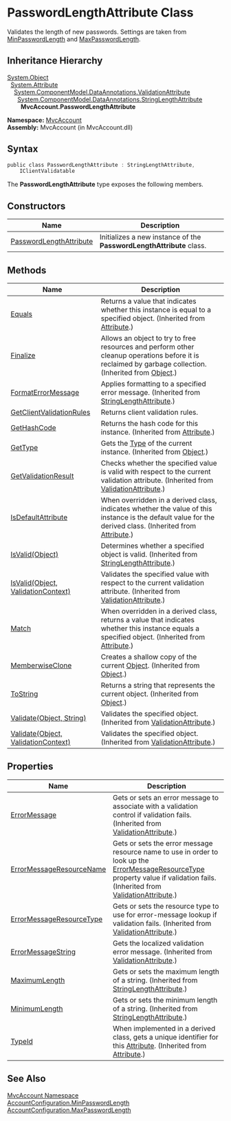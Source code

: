 PasswordLengthAttribute Class
=============================
Validates the length of new passwords. Settings are taken from [MinPasswordLength][1] and [MaxPasswordLength][2].


Inheritance Hierarchy
---------------------
[System.Object][3]  
  [System.Attribute][4]  
    [System.ComponentModel.DataAnnotations.ValidationAttribute][5]  
      [System.ComponentModel.DataAnnotations.StringLengthAttribute][6]  
        **MvcAccount.PasswordLengthAttribute**  

**Namespace:** [MvcAccount][7]  
**Assembly:** MvcAccount (in MvcAccount.dll)

Syntax
------

```csharp
public class PasswordLengthAttribute : StringLengthAttribute, 
	IClientValidatable
```

The **PasswordLengthAttribute** type exposes the following members.


Constructors
------------

Name                         | Description                                                          
---------------------------- | -------------------------------------------------------------------- 
[PasswordLengthAttribute][8] | Initializes a new instance of the **PasswordLengthAttribute** class. 


Methods
-------

Name                                      | Description                                                                                                                                                   
----------------------------------------- | ------------------------------------------------------------------------------------------------------------------------------------------------------------- 
[Equals][9]                               | Returns a value that indicates whether this instance is equal to a specified object. (Inherited from [Attribute][4].)                                         
[Finalize][10]                            | Allows an object to try to free resources and perform other cleanup operations before it is reclaimed by garbage collection. (Inherited from [Object][3].)    
[FormatErrorMessage][11]                  | Applies formatting to a specified error message. (Inherited from [StringLengthAttribute][6].)                                                                 
[GetClientValidationRules][12]            | Returns client validation rules.                                                                                                                              
[GetHashCode][13]                         | Returns the hash code for this instance. (Inherited from [Attribute][4].)                                                                                     
[GetType][14]                             | Gets the [Type][15] of the current instance. (Inherited from [Object][3].)                                                                                    
[GetValidationResult][16]                 | Checks whether the specified value is valid with respect to the current validation attribute. (Inherited from [ValidationAttribute][5].)                      
[IsDefaultAttribute][17]                  | When overridden in a derived class, indicates whether the value of this instance is the default value for the derived class. (Inherited from [Attribute][4].) 
[IsValid(Object)][18]                     | Determines whether a specified object is valid. (Inherited from [StringLengthAttribute][6].)                                                                  
[IsValid(Object, ValidationContext)][19]  | Validates the specified value with respect to the current validation attribute. (Inherited from [ValidationAttribute][5].)                                    
[Match][20]                               | When overridden in a derived class, returns a value that indicates whether this instance equals a specified object. (Inherited from [Attribute][4].)          
[MemberwiseClone][21]                     | Creates a shallow copy of the current [Object][3]. (Inherited from [Object][3].)                                                                              
[ToString][22]                            | Returns a string that represents the current object. (Inherited from [Object][3].)                                                                            
[Validate(Object, String)][23]            | Validates the specified object. (Inherited from [ValidationAttribute][5].)                                                                                    
[Validate(Object, ValidationContext)][24] | Validates the specified object. (Inherited from [ValidationAttribute][5].)                                                                                    


Properties
----------

Name                           | Description                                                                                                                                                                               
------------------------------ | ----------------------------------------------------------------------------------------------------------------------------------------------------------------------------------------- 
[ErrorMessage][25]             | Gets or sets an error message to associate with a validation control if validation fails. (Inherited from [ValidationAttribute][5].)                                                      
[ErrorMessageResourceName][26] | Gets or sets the error message resource name to use in order to look up the [ErrorMessageResourceType][27] property value if validation fails. (Inherited from [ValidationAttribute][5].) 
[ErrorMessageResourceType][27] | Gets or sets the resource type to use for error-message lookup if validation fails. (Inherited from [ValidationAttribute][5].)                                                            
[ErrorMessageString][28]       | Gets the localized validation error message. (Inherited from [ValidationAttribute][5].)                                                                                                   
[MaximumLength][29]            | Gets or sets the maximum length of a string. (Inherited from [StringLengthAttribute][6].)                                                                                                 
[MinimumLength][30]            | Gets or sets the minimum length of a string. (Inherited from [StringLengthAttribute][6].)                                                                                                 
[TypeId][31]                   | When implemented in a derived class, gets a unique identifier for this [Attribute][4]. (Inherited from [Attribute][4].)                                                                   


See Also
--------
[MvcAccount Namespace][7]  
[AccountConfiguration.MinPasswordLength][1]  
[AccountConfiguration.MaxPasswordLength][2]  

[1]: ../AccountConfiguration/MinPasswordLength.md
[2]: ../AccountConfiguration/MaxPasswordLength.md
[3]: http://msdn2.microsoft.com/en-us/library/e5kfa45b
[4]: http://msdn2.microsoft.com/en-us/library/e8kc3626
[5]: http://msdn2.microsoft.com/en-us/library/cc679227
[6]: http://msdn2.microsoft.com/en-us/library/cc679251
[7]: ../README.md
[8]: _ctor.md
[9]: http://msdn2.microsoft.com/en-us/library/09ds241w
[10]: http://msdn2.microsoft.com/en-us/library/4k87zsw7
[11]: http://msdn2.microsoft.com/en-us/library/cc679186
[12]: GetClientValidationRules.md
[13]: http://msdn2.microsoft.com/en-us/library/365e1bxs
[14]: http://msdn2.microsoft.com/en-us/library/dfwy45w9
[15]: http://msdn2.microsoft.com/en-us/library/42892f65
[16]: http://msdn2.microsoft.com/en-us/library/dd733031
[17]: http://msdn2.microsoft.com/en-us/library/tbkb5x6t
[18]: http://msdn2.microsoft.com/en-us/library/cc679200
[19]: http://msdn2.microsoft.com/en-us/library/dd730022
[20]: http://msdn2.microsoft.com/en-us/library/wy7chz44
[21]: http://msdn2.microsoft.com/en-us/library/57ctke0a
[22]: http://msdn2.microsoft.com/en-us/library/7bxwbwt2
[23]: http://msdn2.microsoft.com/en-us/library/cc679256
[24]: http://msdn2.microsoft.com/en-us/library/dd411784
[25]: http://msdn2.microsoft.com/en-us/library/cc679194
[26]: http://msdn2.microsoft.com/en-us/library/cc679245
[27]: http://msdn2.microsoft.com/en-us/library/cc679257
[28]: http://msdn2.microsoft.com/en-us/library/cc679223
[29]: http://msdn2.microsoft.com/en-us/library/cc679230
[30]: http://msdn2.microsoft.com/en-us/library/dd382113
[31]: http://msdn2.microsoft.com/en-us/library/sa1bf03e